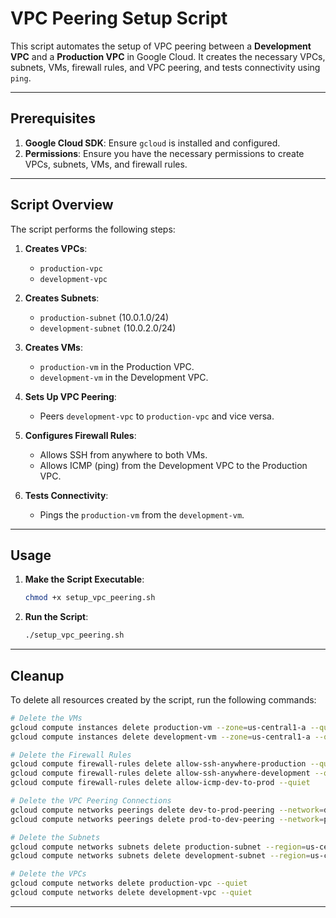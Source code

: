 # VPC Peering Setup Script

This script automates the setup of VPC peering between a **Development VPC** and a **Production VPC** in Google Cloud. It creates the necessary VPCs, subnets, VMs, firewall rules, and VPC peering, and tests connectivity using `ping`.

---

## **Prerequisites**

1. **Google Cloud SDK**: Ensure `gcloud` is installed and configured.
2. **Permissions**: Ensure you have the necessary permissions to create VPCs, subnets, VMs, and firewall rules.

---

## **Script Overview**

The script performs the following steps:

1. **Creates VPCs**:
   - `production-vpc`
   - `development-vpc`

2. **Creates Subnets**:
   - `production-subnet` (10.0.1.0/24)
   - `development-subnet` (10.0.2.0/24)

3. **Creates VMs**:
   - `production-vm` in the Production VPC.
   - `development-vm` in the Development VPC.

4. **Sets Up VPC Peering**:
   - Peers `development-vpc` to `production-vpc` and vice versa.

5. **Configures Firewall Rules**:
   - Allows SSH from anywhere to both VMs.
   - Allows ICMP (ping) from the Development VPC to the Production VPC.

6. **Tests Connectivity**:
   - Pings the `production-vm` from the `development-vm`.

---

## **Usage**

1. **Make the Script Executable**:
   ```bash
   chmod +x setup_vpc_peering.sh
   ```

2. **Run the Script**:
   ```bash
   ./setup_vpc_peering.sh
   ```

---

## **Cleanup**

To delete all resources created by the script, run the following commands:

```bash
# Delete the VMs
gcloud compute instances delete production-vm --zone=us-central1-a --quiet
gcloud compute instances delete development-vm --zone=us-central1-a --quiet

# Delete the Firewall Rules
gcloud compute firewall-rules delete allow-ssh-anywhere-production --quiet
gcloud compute firewall-rules delete allow-ssh-anywhere-development --quiet
gcloud compute firewall-rules delete allow-icmp-dev-to-prod --quiet

# Delete the VPC Peering Connections
gcloud compute networks peerings delete dev-to-prod-peering --network=development-vpc --quiet
gcloud compute networks peerings delete prod-to-dev-peering --network=production-vpc --quiet

# Delete the Subnets
gcloud compute networks subnets delete production-subnet --region=us-central1 --quiet
gcloud compute networks subnets delete development-subnet --region=us-central1 --quiet

# Delete the VPCs
gcloud compute networks delete production-vpc --quiet
gcloud compute networks delete development-vpc --quiet
```

---
